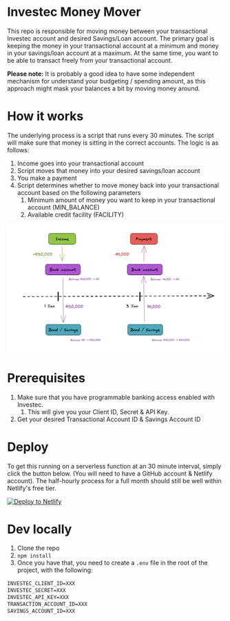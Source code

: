 # Investec Money Mover

This repo is responsible for moving money between your transactional Investec account 
and desired Savings/Loan account. The primary goal is keeping the money in your 
transactional account at a minimum and money in your savings/loan account at a maximum.
At the same time, you want to be able to transact freely from your transactional account.

**Please note:**
It is probably a good idea to have some independent mechanism for understand your budgeting 
/ spending amount, as this approach might mask your balances a bit by moving money around.


# How it works
The underlying process is a script that runs every 30 minutes. The script will make sure
that money is sitting in the correct accounts. The logic is as follows:

1. Income goes into your transactional account
2. Script moves that money into your desired savings/loan account
3. You make a payment
4. Script determines whether to move money back into your transactional account 
based on the following parameters
   1. Minimum amount of money you want to keep in your transactional account (MIN_BALANCE)
   2. Available credit facility (FACILITY)

![Diagram](docs/diagram.png "Diagram")


# Prerequisites
1. Make sure that you have programmable banking access enabled with Investec. 
   1. This will give you your Client ID, Secret & API Key.
2. Get your desired Transactional Account ID & Savings Account ID


# Deploy
To get this running on a serverless function at an 30 minute interval, simply click the button below.
(You will need to have a GitHub account & Netlify account). The half-hourly process for a full month
should still be well within Netlify's free tier.


[![Deploy to Netlify](https://www.netlify.com/img/deploy/button.svg)](https://app.netlify.com/start/deploy?repository=https://github.com/nicholasgcoles/investec-money-mover)


# Dev locally
1. Clone the repo
2. `npm install`
3. Once you have that, you need to create a `.env` file in the root of the project, with the following:
```
INVESTEC_CLIENT_ID=XXX
INVESTEC_SECRET=XXX
INVESTEC_API_KEY=XXX
TRANSACTION_ACCOUNT_ID=XXX
SAVINGS_ACCOUNT_ID=XXX
```
